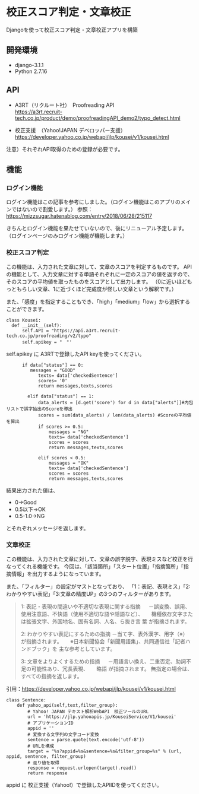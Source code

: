 # 校正スコア判定・文章校正
Djangoを使って校正スコア判定・文章校正アプリを構築

## 開発環境 
- django-3.1.1
- Python 2.7.16

## API
- A3RT（リクルート社）　Proofreading API                    
https://a3rt.recruit-tech.co.jp/product/demo/proofreadingAPI_demo2/typo_detect.html

- 校正支援　（Yahoo!JAPAN デベロッパー支援）                
https://developer.yahoo.co.jp/webapi/jlp/kousei/v1/kousei.html

注意）それぞれAPI取得のための登録が必要です。

## 機能
### ログイン機能

ログイン機能はこの記事を参考にしました。（ログイン機能はこのアプリのメインではないので割愛します。）
参照：https://mizzsugar.hatenablog.com/entry/2018/06/28/215117

きちんとログイン機能を果たせていないので、後にリニューアル予定します。（ログインページのみログイン機能が機能します。）

### 校正スコア判定

この機能は、入力された文章に対して、文章のスコアを判定するものです。
APIの機能として、入力文章に対する単語それぞれに一定のスコアの値を返すので、
そのスコアの平均値を取ったものをスコアとして出力します。
（0に近いほどもっともらしい文章、1に近づくほど完成度が怪しい文章という解釈です。）

また、「感度」を指定することもでき、「high」「medium」「low」から選択することができます。


```
class Kousei:
  def __init__(self):
      self.API = "https://api.a3rt.recruit-tech.co.jp/proofreading/v2/typo"
      self.apikey = "　"'
```

self.apikey に A3RTで登録したAPI keyを使ってください。

```
      if data["status"] == 0:
         messages = "GOOD"
            texts= data['checkedSentence']
            scores= '0'
            return messages,texts,scores
            
        elif data["status"] == 1:
            data_alerts = [d.get('score') for d in data["alerts"]]#内包リストで誤字抽出のScoreを導出
            scores = sum(data_alerts) / len(data_alerts) #Scoreの平均値を算出
            if scores >= 0.5:
                messages = "NG"
                texts= data['checkedSentence']
                scores = scores
                return messages,texts,scores

            elif scores < 0.5:
                messages = "OK"
                texts= data['checkedSentence']
                scores = scores
                return messages,texts,scores
```
結果出力された値は、

- 0→Good
- 0.5以下→OK
- 0.5-1.0→NG

とそれぞれメッセージを返します。

### 文章校正

この機能は、入力された文章に対して、文章の誤字脱字、表現ミスなど校正を行なってくれる機能です。
今回は、「該当箇所」「スタート位置」「指摘箇所」「指摘情報」を出力するようになっています。

また、「フィルター」の設定がマストとなっており、
「1：表記、表現ミス」「2:わかりやすい表記」「3:文章の精度UP」の3つのフィルターがあります。

> 1: 表記・表現の間違いや不適切な表現に関する指摘
>　 －誤変換、誤用、使用注意語、不快語（使用不適切な語や隠語など）、
>　 機種依存文字または拡張文字、外国地名、固有名詞、人名、ら抜き言
>   葉 が指摘されます。
>
> 2: わかりやすい表記にするための指摘
>   －当て字、表外漢字、用字（※） が指摘されます。
>　 ※日本新聞協会「新聞用語集」、共同通信社「記者ハンドブック」を
>   主な参考としています。
>
> 3: 文章をよりよくするための指摘
>　 －用語言い換え、二重否定、助詞不足の可能性あり、冗長表現、
>　 略語 が指摘されます。
>    無指定の場合は、すべての指摘を返します。

引用：https://developer.yahoo.co.jp/webapi/jlp/kousei/v1/kousei.html

```
class Sentence:
    def yahoo_api(self,text,filter_group):
        # Yahoo! JAPAN テキスト解析WebAPI　校正ツールのURL
        url = 'https://jlp.yahooapis.jp/KouseiService/V1/kousei'
        # アプリケーションID
        appid = ''
        # 変換する文字列の文字コード変換
        sentence = parse.quote(text.encode('utf-8'))
        # URLを構成
        target = "%s?appid=%s&sentence=%s&filter_group=%s" % (url, appid, sentence, filter_group)
        # 返り値を取得
        response = request.urlopen(target).read()
        return response
```
appid に 校正支援（Yahoo!）で登録したAPIIDを使ってください。
